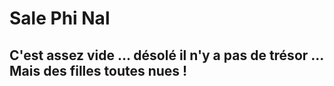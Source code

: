 # Sale Phi Nal
## C'est assez vide ... désolé il n'y a pas de trésor ... Mais des filles toutes nues !

